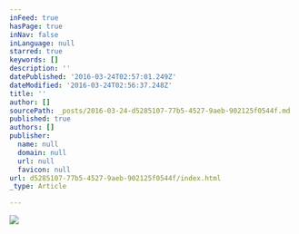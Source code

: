 ```yaml
---
inFeed: true
hasPage: true
inNav: false
inLanguage: null
starred: true
keywords: []
description: ''
datePublished: '2016-03-24T02:57:01.249Z'
dateModified: '2016-03-24T02:56:37.248Z'
title: ''
author: []
sourcePath: _posts/2016-03-24-d5285107-77b5-4527-9aeb-902125f0544f.md
published: true
authors: []
publisher:
  name: null
  domain: null
  url: null
  favicon: null
url: d5285107-77b5-4527-9aeb-902125f0544f/index.html
_type: Article

---
```

![](https://the-grid-user-content.s3-us-west-2.amazonaws.com/3fe47f8b-cdac-4093-845a-973cb6cc46e3.jpg)